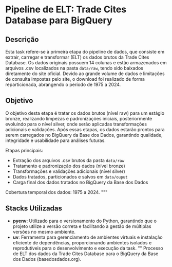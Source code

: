 # Pipeline de ELT: Trade Cites Database para BigQuery

## Descrição
Esta task refere-se à primeira etapa do pipeline de dados, que consiste em extrair, carregar e transformar (ELT) os dados brutos da Trade Cites Database. Os dados originais possuem 14 colunas e estão armazenados em arquivos .csv localizados na pasta `data/raw`, tendo sido baixados diretamente do site oficial. Devido ao grande volume de dados e limitações de consulta impostas pelo site, o download foi realizado de forma reparticionada, abrangendo o período de 1975 a 2024.

## Objetivo 

O objetivo desta etapa é tratar os dados brutos (nível raw) para um estágio bronze, realizando limpezas e padronizações iniciais, posteriormente evoluindo para o nível silver, onde serão aplicadas transformações adicionais e validações. Após essas etapas, os dados estarão prontos para serem carregados no BigQuery da Base dos Dados, garantindo qualidade, integridade e usabilidade para análises futuras.

Etapas principais:
- Extração dos arquivos .csv brutos da pasta `data/raw`
- Tratamento e padronização dos dados (nível bronze)
- Transformações e validações adicionais (nível silver)
- Dados tratados, particionados e salvos em `data/ouput`
- Carga final dos dados tratados no BigQuery da Base dos Dados

Cobertura temporal dos dados: 1975 a 2024.
"""

## Stacks Utilizadas

- **pyenv**: Utilizado para o versionamento do Python, garantindo que o projeto utilize a versão correta e facilitando a gestão de múltiplas versões no mesmo ambiente.
- **uv**: Ferramenta para gerenciamento de ambientes virtuais e instalação eficiente de dependências, proporcionando ambientes isolados e reprodutíveis para o desenvolvimento e execução da task.
""
Processo de ELT dos dados da Trade Cites Database para o BigQuery da Base dos Dados (basedosdados.org).
